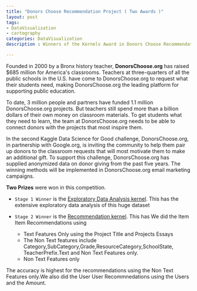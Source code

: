 ```yaml
---
title: "Donors Choose Recommendation Project ( Two Awards )"
layout: post
tags:
- DataVisualization
- cartography
categories: DataVisualization
description : Winners of the Kernels Award in Donors Choose Recommendation Project.      

---
```


Founded in 2000 by a Bronx history teacher, **DonorsChoose.org** has raised $685 million for America's classrooms. Teachers at three-quarters of all the public schools in the U.S. have come to DonorsChoose.org to request what their students need, making DonorsChoose.org the leading platform for supporting public education.                        

To date, 3 million people and partners have funded 1.1 million DonorsChoose.org projects. But teachers still spend more than a billion dollars of their own money on classroom materials. To get students what they need to learn, the team at DonorsChoose.org needs to be able to connect donors with the projects that most inspire them.                  

In the second Kaggle Data Science for Good challenge, DonorsChoose.org, in partnership with Google.org, is inviting the community to help them pair up donors to the classroom requests that will most motivate them to make an additional gift. To support this challenge, DonorsChoose.org has supplied anonymized data on donor giving from the past five years. The winning methods will be implemented in DonorsChoose.org email marketing campaigns.              

**Two Prizes** were won in this competition.            

* `Stage 1 Winner` is the [Exploratory Data Analysis kernel](https://www.kaggle.com/ambarish/eda-and-recommendation-system-donors-choose). This has the extensive exploratory data analysis of this huge dataset                                         

* `Stage 2 Winner` is the [Recommendation kernel](https://www.kaggle.com/ambarish/recommendation-system-donors-choose). This has We did the Item Item Recommendations using        

    - Text Features Only using the Project Title and Projects Essays              
    - The Non Text features include Category,SubCategory,Grade,ResourceCategory,SchoolState, TeacherPrefix.Text and Non Text Features only.           
    - Non Text Features only             

The accuracy is highest for the recommendations using the Non Text Features only.We also did the User User Recommnedations using the Users and the Amount.                